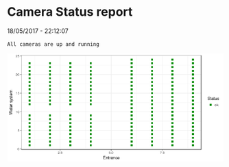 Camera Status report
================
18/05/2017 - 22:12:07

    All cameras are up and running

![](camreport_files/figure-markdown_github/unnamed-chunk-2-1.png)
